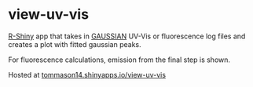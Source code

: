 # view-uv-vis

[R-Shiny](https://shiny.rstudio.com/) app that takes in [GAUSSIAN](https://gaussian.com/) UV-Vis or fluorescence log files and creates a plot with fitted gaussian peaks. 

For fluorescence calculations, emission from the final step is shown.

Hosted at [tommason14.shinyapps.io/view-uv-vis](https://tommason14.shinyapps.io/view-uv-vis/)

